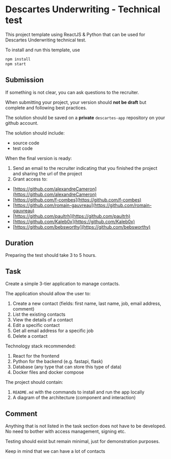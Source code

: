 # Descartes Underwriting - Technical test

This project template using ReactJS & Python that can be used for Descartes Underwriting technical test.

To install and run this template, use

```bash
npm install
npm start
```

## Submission

If something is not clear, you can ask questions to the recruiter.

When submitting your project, your version should **not be draft** but complete and following best practices.

The solution should be saved on a **private** `descartes-app` repository on your github account.

The solution should include:

- source code
- test code

When the final version is ready:

1. Send an email to the recruiter indicating that you finished the project and sharing the url of the project
2. Grant access to:

- [https://github.com/alexandreCameron](https://github.com/alexandreCameron)
- [https://github.com/f-combes](https://github.com/f-combes)
- [https://github.com/romain-gauvreau](https://github.com/romain-gauvreau)
- [https://github.com/paultrh](https://github.com/paultrh)
- [https://github.com/Kaleb0x](https://github.com/Kaleb0x)
- [https://github.com/bebsworthy](https://github.com/bebsworthy)

## Duration

Preparing the test should take 3 to 5 hours.

## Task

Create a simple 3-tier application to manage contacts.

The application should allow the user to:

1. Create a new contact (fields: first name, last name, job, email address, comment)
2. List the existing contacts
3. View the details of a contact
4. Edit a specific contact
5. Get all email address for a specific job
6. Delete a contact

Technology stack recommended:

1. React for the frontend
2. Python for the backend (e.g. fastapi, flask)
3. Database (any type that can store this type of data)
4. Docker files and docker compose

The project should contain:

1. `README.md` with the commands to install and run the app locally
2. A diagram of the architecture (component and interaction)

## Comment

Anything that is not listed in the task section does not have to be developed.
No need to bother with access management, signing etc.

Testing should exist but remain minimal, just for demonstration purposes.

Keep in mind that we can have a lot of contacts
